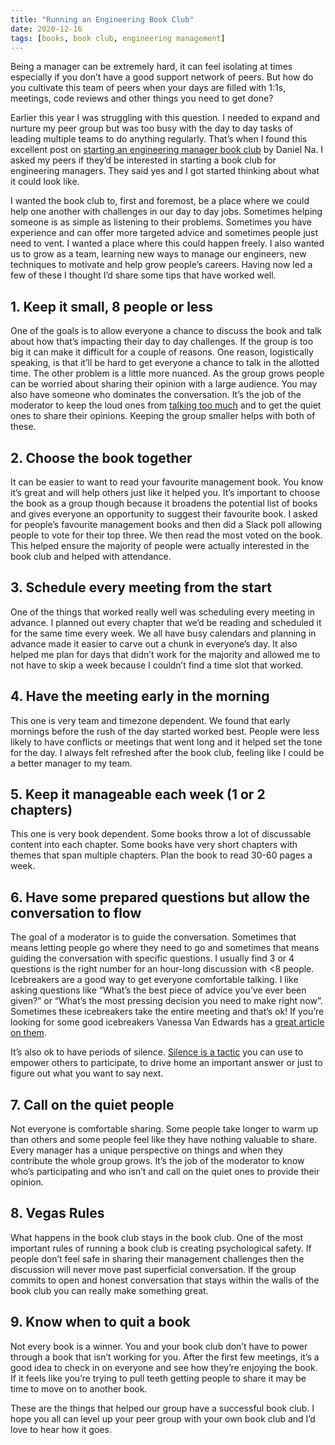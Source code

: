 ```yaml
---
title: "Running an Engineering Book Club"
date: 2020-12-16
tags: [books, book club, engineering management]
---
```


Being a manager can be extremely hard, it can feel isolating at times especially if you don’t have a good support network of peers. But how do you cultivate this team of peers when your days are filled with 1:1s, meetings, code reviews and other things you need to get done?

Earlier this year I was struggling with this question. I needed to expand and nurture my peer group but was too busy with the day to day tasks of leading multiple teams to do anything regularly. That’s when I found this excellent post on [starting an engineering manager book club](https://blog.danielna.com/starting-an-engineering-management-book-club/) by Daniel Na. I asked my peers if they’d be interested in starting a book club for engineering managers. They said yes and I got started thinking about what it could look like.

I wanted the book club to, first and foremost, be a place where we could help one another with challenges in our day to day jobs. Sometimes helping someone is as simple as listening to their problems. Sometimes you have experience and can offer more targeted advice and sometimes people just need to vent. I wanted a place where this could happen freely. I also wanted us to grow as a team, learning new ways to manage our engineers, new techniques to motivate and help grow people’s careers.
Having now led a few of these I thought I’d share some tips that have worked well.

## 1. Keep it small, 8 people or less
One of the goals is to allow everyone a chance to discuss the book and talk about how that’s impacting their day to day challenges. If the group is too big it can make it difficult for a couple of reasons. One reason, logistically speaking, is that it’ll be hard to get everyone a chance to talk in the allotted time. The other problem is a little more nuanced. As the group grows people can be worried about sharing their opinion with a large audience. You may also have someone who dominates the conversation. It’s the job of the moderator to keep the loud ones from [talking too much](https://www.psychologytoday.com/ca/blog/the-couch/201204/5-steps-dealing-people-who-talk-too-much) and to get the quiet ones to share their opinions. Keeping the group smaller helps with both of these.

## 2. Choose the book together
It can be easier to want to read your favourite management book. You know it’s great and will help others just like it helped you. It’s important to choose the book as a group though because it broadens the potential list of books and gives everyone an opportunity to suggest their favourite book. I asked for people’s favourite management books and then did a Slack poll allowing people to vote for their top three. We then read the most voted on the book. This helped ensure the majority of people were actually interested in the book club and helped with attendance.

## 3. Schedule every meeting from the start
One of the things that worked really well was scheduling every meeting in advance. I planned out every chapter that we’d be reading and scheduled it for the same time every week. We all have busy calendars and planning in advance made it easier to carve out a chunk in everyone’s day. It also helped me plan for days that didn’t work for the majority and allowed me to not have to skip a week because I couldn’t find a time slot that worked.

## 4. Have the meeting early in the morning
This one is very team and timezone dependent. We found that early mornings before the rush of the day started worked best. People were less likely to have conflicts or meetings that went long and it helped set the tone for the day. I always felt refreshed after the book club, feeling like I could be a better manager to my team.

## 5. Keep it manageable each week (1 or 2 chapters)
This one is very book dependent. Some books throw a lot of discussable content into each chapter. Some books have very short chapters with themes that span multiple chapters. Plan the book to read 30-60 pages a week.

## 6. Have some prepared questions but allow the conversation to flow
The goal of a moderator is to guide the conversation. Sometimes that means letting people go where they need to go and sometimes that means guiding the conversation with specific questions. I usually find 3 or 4 questions is the right number for an hour-long discussion with <8 people.
Icebreakers are a good way to get everyone comfortable talking. I like asking questions like “What’s the best piece of advice you’ve ever been given?” or “What’s the most pressing decision you need to make right now”. Sometimes these icebreakers take the entire meeting and that’s ok! If you’re looking for some good icebreakers Vanessa Van Edwards has a [great article on them](https://www.scienceofpeople.com/meeting-icebreakers/).

It’s also ok to have periods of silence. [Silence is a tactic](https://www.forbes.com/sites/averyblank/2017/06/20/6-ways-leaders-use-silence-to-increase-their-power-that-you-can-do-too/?sh=75b5922427c8) you can use to empower others to participate, to drive home an important answer or just to figure out what you want to say next.

## 7. Call on the quiet people
Not everyone is comfortable sharing. Some people take longer to warm up than others and some people feel like they have nothing valuable to share. Every manager has a unique perspective on things and when they contribute the whole group grows. It’s the job of the moderator to know who’s participating and who isn’t and call on the quiet ones to provide their opinion.

## 8. Vegas Rules
What happens in the book club stays in the book club. One of the most important rules of running a book club is creating psychological safety. If people don’t feel safe in sharing their management challenges then the discussion will never move past superficial conversation. If the group commits to open and honest conversation that stays within the walls of the book club you can really make something great.

## 9. Know when to quit a book
Not every book is a winner. You and your book club don’t have to power through a book that isn’t working for you. After the first few meetings, it’s a good idea to check in on everyone and see how they’re enjoying the book. If it feels like you’re trying to pull teeth getting people to share it may be time to move on to another book.

These are the things that helped our group have a successful book club. I hope you all can level up your peer group with your own book club and I’d love to hear how it goes.
